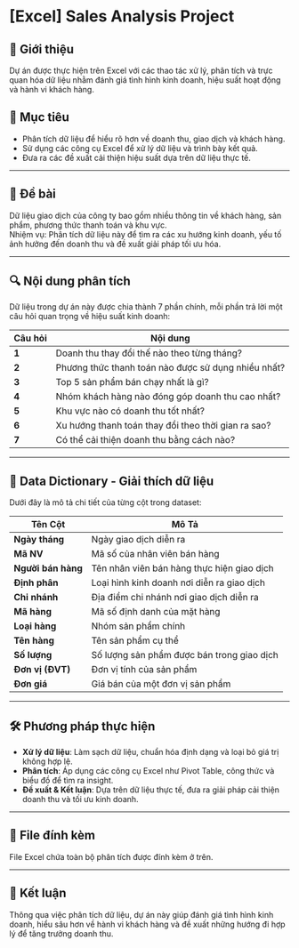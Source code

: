 # [Excel] Sales Analysis Project  

## 📌 Giới thiệu  
Dự án được thực hiện trên Excel với các thao tác xử lý, phân tích và trực quan hóa dữ liệu nhằm đánh giá tình hình kinh doanh, hiệu suất hoạt động và hành vi khách hàng.

## 🎯 Mục tiêu  
- Phân tích dữ liệu để hiểu rõ hơn về doanh thu, giao dịch và khách hàng.  
- Sử dụng các công cụ Excel để xử lý dữ liệu và trình bày kết quả.  
- Đưa ra các đề xuất cải thiện hiệu suất dựa trên dữ liệu thực tế.  

---

## 📝 Đề bài  
Dữ liệu giao dịch của công ty bao gồm nhiều thông tin về khách hàng, sản phẩm, phương thức thanh toán và khu vực.  
Nhiệm vụ: Phân tích dữ liệu này để tìm ra các xu hướng kinh doanh, yếu tố ảnh hưởng đến doanh thu và đề xuất giải pháp tối ưu hóa.  

---

## 🔍 Nội dung phân tích  
Dữ liệu trong dự án này được chia thành 7 phần chính, mỗi phần trả lời một câu hỏi quan trọng về hiệu suất kinh doanh:  

| **Câu hỏi** |  **Nội dung** |
|------------|----------------|
| **1** | Doanh thu thay đổi thế nào theo từng tháng? |
| **2** | Phương thức thanh toán nào được sử dụng nhiều nhất? |
| **3** | Top 5 sản phẩm bán chạy nhất là gì? |
| **4** | Nhóm khách hàng nào đóng góp doanh thu cao nhất? |
| **5** | Khu vực nào có doanh thu tốt nhất? |
| **6** | Xu hướng thanh toán thay đổi theo thời gian ra sao? |
| **7** | Có thể cải thiện doanh thu bằng cách nào? |

---

## 📂 Data Dictionary - Giải thích dữ liệu  
Dưới đây là mô tả chi tiết của từng cột trong dataset:  

| **Tên Cột**           | **Mô Tả** |
|-----------------------|----------|
| **Ngày tháng**        | Ngày giao dịch diễn ra |
| **Mã NV**            | Mã số của nhân viên bán hàng |
| **Người bán hàng**    | Tên nhân viên bán hàng thực hiện giao dịch |
| **Định phân**         | Loại hình kinh doanh nơi diễn ra giao dịch |
| **Chi nhánh**         | Địa điểm chi nhánh nơi giao dịch diễn ra |
| **Mã hàng**          | Mã số định danh của mặt hàng |
| **Loại hàng**        | Nhóm sản phẩm chính  |
| **Tên hàng**         | Tên sản phẩm cụ thể |
| **Số lượng**         | Số lượng sản phẩm được bán trong giao dịch |
| **Đơn vị (ĐVT)**     | Đơn vị tính của sản phẩm |
| **Đơn giá**         | Giá bán của một đơn vị sản phẩm |

---

## 🛠️ Phương pháp thực hiện  
- **Xử lý dữ liệu**: Làm sạch dữ liệu, chuẩn hóa định dạng và loại bỏ giá trị không hợp lệ.  
- **Phân tích**: Áp dụng các công cụ Excel như Pivot Table, công thức và biểu đồ để tìm ra insight.  
- **Đề xuất & Kết luận**: Dựa trên dữ liệu thực tế, đưa ra giải pháp cải thiện doanh thu và tối ưu kinh doanh.  

---

## 📎 File đính kèm  
File Excel chứa toàn bộ phân tích được đính kèm ở trên.

---

## 🚀 Kết luận  
Thông qua việc phân tích dữ liệu, dự án này giúp đánh giá tình hình kinh doanh, hiểu sâu hơn về hành vi khách hàng và đề xuất những hướng đi hợp lý để tăng trưởng doanh thu.

